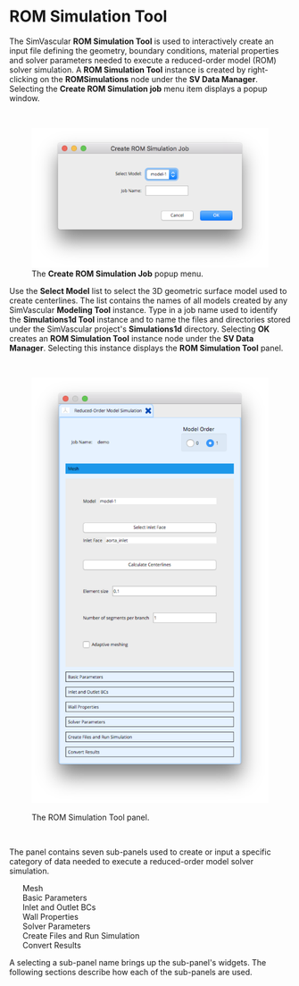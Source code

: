 # ROM Simulation Tool #

The SimVascular **ROM Simulation Tool** is used to interactively create an input file defining the geometry, boundary conditions,
material properties and solver parameters needed to execute a reduced-order model (ROM) solver simulation. 
A **ROM Simulation Tool** instance is created by 
right-clicking on the **ROMSimulations** node under the **SV Data Manager**. Selecting the **Create ROM Simulation job** 
menu item displays a popup window.

<br>
<figure>
  <img class="svImg svImgSm" src="documentation/rom_simulation/tool/images/create-job.png">
  <figcaption class="svCaption"> The <b>Create ROM Simulation Job</b> popup menu. </figcaption>
</figure>

Use the **Select Model** list to select the 3D geometric surface model used to create centerlines. The list contains the names of 
all models created by any SimVascular **Modeling Tool** instance. Type in a job name used to identify the **Simulations1d Tool** instance 
and to name the files and directories stored under the SimVascular project's **Simulations1d** directory. Selecting **OK** creates 
an **ROM Simulation Tool** instance node under the **SV Data Manager**. Selecting this instance displays the 
**ROM Simulation Tool** panel.

<br>
<figure>
  <p style="clear: both;">
  <img class="svImg svImgSm" src="documentation/rom_simulation/tool/images/panel.png">
  <figcaption class="svCaption"> The ROM Simulation Tool panel. </figcaption>
</figure>
<br>

The panel contains seven sub-panels used to create or input a specific category of data needed to execute a reduced-order model solver simulation.
<ul style="list-style-type:none;">
  <li> Mesh </li>
  <li> Basic Parameters </li>
  <li> Inlet and Outlet BCs </li>
  <li> Wall Properties </li>
  <li> Solver Parameters </li>
  <li> Create Files and Run Simulation </li>
  <li> Convert Results </li>
</ul>

A selecting a sub-panel name brings up the sub-panel's widgets. The following sections describe how each of the sub-panels are used.


